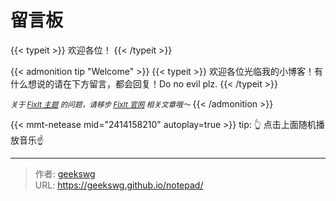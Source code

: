 # 留言板


{{< typeit >}}
 欢迎各位！
{{< /typeit >}}

{{< admonition tip "Welcome" >}}
{{< typeit >}}
 欢迎各位光临我的小博客！有什么想说的请在下方留言，都会回复！Do no evil plz.
{{< /typeit >}}

<small>*关于 [FixIt 主题](https://github.com/hugo-fixit/FixIt) 的问题，请移步 [FixIt 官网](https://fixit.lruihao.cn) 相关文章哦～*</small>
{{< /admonition >}}

<!-- 
{{< details "来自 [网易云歌单](https://music.163.com/#/playlist?id=2414158210)" true >}}
{{< music server="netease" type="playlist" id="2414158210" loop="all" list-folded=false autoplay=true volume="0.2" >}} 
{{< /details >}}

{{< random-comment >}}  
-->

{{< mmt-netease mid="2414158210" autoplay=true >}}
tip: 👆 点击上面随机播放音乐☝️




---

> 作者: [geekswg](https://geekswg.github.io)  
> URL: https://geekswg.github.io/notepad/  

